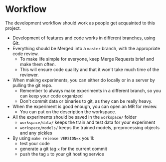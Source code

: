 # Workflow

The development workflow should work as people get acquainted to this project.

- Development of features and code works in different branches, using Git.
- Everything should be Merged into a `master` branch, with the appropriate code review.
  - To make life simple for everyone, keep Merge Requests brief and make them often.
  - This will ensure code quality and that it won't take much time of the reviewer.
- When making experiments, you can either do locally or in a server by pulling the git repo.
  - Remember to always make experiments in a different branch, so you can keep your code organized
  - Don't commit data or binaries to git, as they can be really heavy.
- When the experiment is good enough, you can open an MR for review.
  - You can put on the description the workspace.
- All the experiments should be saved in the `workspace/` folder
  - `workspace/data/` keeps the train and test data for your experiment
  - `workspace/models/` keeps the trained models, preprocessing objects and any pickles
- By using `make release VERSION=x` you'll:
  - test your code
  - generate a git tag `x` for the current commit
  - push the tag `x` to your git hosting service
  
